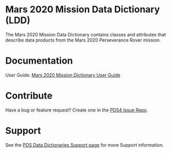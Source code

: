 # Mars 2020 Mission Data Dictionary (LDD)

The Mars 2020 Mission Data Dictionary contains classes and attributes that describe data products from the Mars 2020 Perseverance Rover mission.


# Documentation

User Guide: [Mars 2020 Mission Dictionary User Guide](https://github.com/pds-data-dictionaries/ldd-mars2020/blob/main/Users-Guide.md)

# Contribute

Have a bug or feature request? Create one in the [PDS4 Issue Repo](https://github.com/pds-data-dictionaries/PDS4-LDD-Issue-Repo/issues/new/choose).


# Support

See the [PDS Data Dictionaries Support page](https://pds-data-dictionaries.github.io/support/) for more Support information.